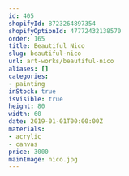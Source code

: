 ```yaml
---
id: 405
shopifyId: 8723264897354
shopifyOptionId: 47772432138570
order: 165
title: Beautiful Nico
slug: beautiful-nico
url: art-works/beautiful-nico
aliases: []
categories:
- painting
inStock: true
isVisible: true
height: 80
width: 60
date: 2019-01-01T00:00:00Z
materials:
- acrylic
- canvas
price: 3000
mainImage: nico.jpg
---
```

